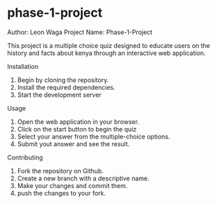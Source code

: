 # phase-1-project

Author: Leon Waga
Project Name: Phase-1-Project

This project is a multiple choice quiz designed to educate users on the history and facts about kenya through an interactive web application.

Installation

1. Begin by cloning the repository.
2. Install the required dependencies.
3. Start the development server

Usage

1. Open the web application in your browser.
2. Click on the start button to begin the quiz
3. Select your answer from the multiple-choice options.
4. Submit yout answer and see the result.

Contributing

1. Fork the repository on Github.
2. Create a new branch with a descriptive name.
3. Make your changes and commit them.
4. push the changes to your fork.
